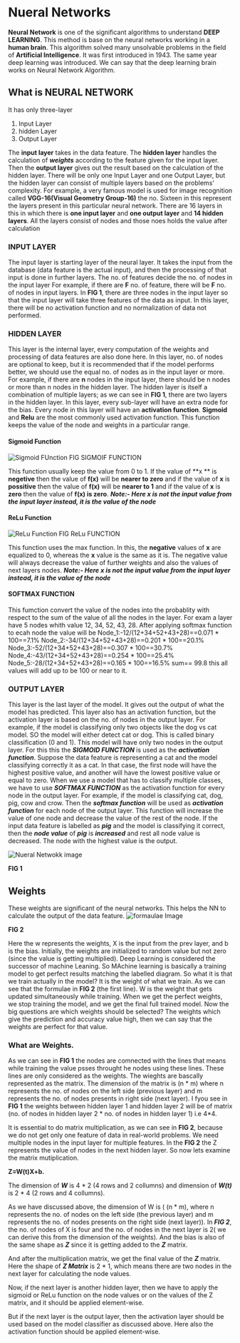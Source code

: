 # Nueral Networks
**Neural Network** is one of the significant algorithms to understand **DEEP LEARNING**. This method is base on the neural networks working in a **human brain**.
This algorithm solved many unsolvable problems in the field of **Artificial Intelligence**.
It was first introduced in  1943. The same year deep learning was introduced. We can say that the deep learning brain works on Neural Network Algorithm.

## What is NEURAL NETWORK
It has only three-layer 
1. Input Layer
2. hidden Layer
3. Output Layer

The **input layer** takes in the data feature. The **hidden layer** handles the calculation of ***weights*** according to the feature given for the input layer. Then the **output layer** gives out the result based on the calculation of the hidden layer.
There will be only one Input Layer and one Output Layer, but the hidden layer can consist of multiple layers based on the problems' complexity.
For example, a very famous model is used for image recognition called **VGG-16(Visual Geometry Group-16)** the no. Sixteen in this represent the layers present in this particular neural network.
There are 16 layers in this in which there is **one input layer** and **one output layer** and **14 hidden layers**.
All the layers consist of nodes and those noes holds the value after calculation
### INPUT LAYER
The input layer is starting layer of the neural layer. It takes the input from the database (data feature is the actual input), and then the processing of that input is done in further layers. 
The no. of features decide the no. of nodes in the input layer 
For example, if there are **F** no. of feature, there will be **F** no. of nodes in input layers.
In **FIG 1**, there are three nodes in the input layer so that the input layer will take three features of the data as input.
In this layer, there will be no activation function and no normalization of data not performed. 
### HIDDEN LAYER
This layer is the internal layer, every computation of the weights and processing of data features are also done here.
In this layer, no. of nodes are optional to keep, but it is recommended that if the model performs better, we should use the equal no. of nodes as in the input layer or more.
For example, if there are **n** nodes in the input layer, there should be n nodes or more than n nodes in the hidden layer.
The hidden layer is itself a combination of multiple layers; as we can see in **FIG 1**, there are two layers in the hidden layer.
In this layer, every sub-layer will have an extra node for the bias.
Every node in this layer will have an **activation function**. **Sigmoid** and **Relu** are the most commonly used activation function. This function keeps the value of the node and weights in a particular range.


#### Sigmoid Function
![Sigmoid FUnction](https://analyticsindiamag.com/wp-content/uploads/2018/01/sigmoid-equation.png)
FIG SIGMOIF FUNCTION

This function usually keep the value from 0 to 1. If the value of **x ** is **negetive** then the value of **f(x)** will be **nearer to zero** and if the value of **x** is       **possitive** then the value of **f(x)** will be **nearer to 1** and if the value of **x** is **zero** then the value of **f(x) is zero**.
***Note:- Here x is not the input value from the input layer instead, it is the value of the node***

#### ReLu Function
![ReLu Function](https://i0.wp.com/highontechs.com/wp-content/uploads/2020/06/activation-functions3-3.jpg?resize=351%2C232&ssl=1)
FIG ReLu FUNCTION

This function uses the max function. In this, the **negative** values of **x** are equalized to 0, whereas the **x** value is the same as it is. The negative value will always decrease the value of further weights and also the values of next layers nodes.
***Note:- Here x is not the input value from the input layer instead, it is the value of the node***

#### SOFTMAX FUNCTION
This fumction convert the value of the nodes into the probablity with respect to the sum of the value of all the nodes in the layer.
For exam a layer have 5 nodes whith value 12, 34, 52, 43, 28. After applying softmax function to ecah node the value will be 
Node_1:-12/(12+34+52+43+28)==0.071 * 100==7.1%
Node_2:-34/(12+34+52+43+28)==0.201 * 100==20.1%
Node_3:-52/(12+34+52+43+28)==0.307 * 100==30.7%
Node_4:-43/(12+34+52+43+28)==0.254 * 100==25.4%
Node_5:-28/(12+34+52+43+28)==0.165 * 100==16.5%
sum==                                     99.8
this all values will add up to be 100 or near to it.

### OUTPUT LAYER
This layer is the last layer of the model. It gives out the output of what the model has predicted. This layer also has an activation function, but the activation layer is based on the no. of nodes in the output layer. 
For example, if the model is classifying only two objects like the dog vs cat model. SO the model will either detect cat or dog. This is called binary classification (0 and 1).
This model will have only two nodes in the output layer. 
For this this the ***SIGMOID FUNCTION*** is used as the ***activation function***. Suppose the data feature is representing a cat and the model classifying correctly it as a cat. In that case, the first node will have the highest positive value, and another will have the lowest positive value or equal to zero.
When we use a model that has to classify multiple classes, we have to use ***SOFTMAX FUNCTION*** as the activation function for every node in the output layer.
For example, if the model is classifying cat, dog, pig, cow and crow. Then the ***softmax function*** will be used as ***activation function*** for each node of the output layer.
This function will increase the value of one node and decrease the value of the rest of the node. If the input data feature is labelled as ***pig*** and the model is classifying it correct, then the ***node value*** of ***pig*** is ***increased*** and rest all node value is decreased. The node with the highest value is the output.


![Nueral Netwokk image](https://icdn.digitaltrends.com/image/digitaltrends/artificial_neural_network_1-327x238.jpg)


**FIG 1**

## Weights
These weights are significant of the neural networks. This helps the NN to calculate the output of the data feature. 
![formaulae Image](https://cdn.analyticsvidhya.com/wp-content/uploads/2020/02/Screenshot-from-2020-02-03-22-14-21.png)

**FIG 2**

Here the w represents the weights, X is the input from the prev layer, and b is the bias. 
Initially, the weights are initialized to random value but not zero (since the value is getting multiplied).
Deep Learning is considered the successor of machine Leaning. So MAchine learning is basically a training model to get perfect results matching the labelled diagram.
So what it is that we train actually in the model? It is the weight of what we train.
As we can see that the formulae in **FIG 2** (the first line). 
W is the weight that gets updated simultaneously while training. 
When we get the perfect weights, we stop training the model, and we get the final full trained model. 
Now the big questions are which weights should be selected?
The weights which give the prediction and accuracy value high, then we can say that the weights are perfect for that value.

### What are Weights.
As we can see in **FIG 1** the nodes are comnected with the lines that means while training the value psses throught he nodes using these lines.
These lines are only considered as the weights. The wieghts are bascally represented as the matrix. The dimension of the matrix is (n * m) where n represents the no. of nodes on the left side (previous layer) and m represents the no. of nodes presents in right side (next layer). 
I fyou see in **FIG 1** the weights between hidden layer 1 and hidden layer 2 will be of matrix (no. of nodes in hidden layer 2 * no. of nodes in hidden layer 1) i.e  4*4.

It is essential to do matrix multiplication, as we can see in **FIG 2**, because we do not get only one feature of data in real-world problems.
We need multiple nodes in the input layer for multiple features.
In the **FIG 2** the Z represents the value of nodes in the next hidden layer.
So now lets examine the matrix mutiplication.

**Z=W(t)X+b.**

The dimension of ***W*** is 4 * 2 (4 rows and 2 collumns) and dimension of ***W(t)*** is 2 * 4 (2 rows and 4 collumns).

As we have discussed above, the dimension of W is ( (n * m), where n represents the no. of nodes on the left side (the previous layer) and m represents the no. of nodes presents on the right side (next layer)). In ***FIG 2***, the no. of nodes of X is four and the no. of nodes in the next layer is 2( we can derive this from the dimension of the weights).
And the bias is also of the same shape as ***Z*** since it is getting added to the ***Z*** matrix.

And after the multiplication matrix, we get the final value of the ***Z*** matrix. Here the shape of ***Z Matrix*** is 2 * 1, which means there are two nodes in the next layer for calculating the node values.

Now, if the next layer is another hidden layer, then we have to apply the sigmoid or ReLu function on the node values or on the values of the Z matrix, and it should be applied element-wise.

But if the next layer is the output layer, then the activation layer should be used based on the model classifier as discussed above. Here also the activation function should be applied element-wise.

